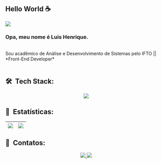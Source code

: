 ## Hello World  :coffee:

![](https://komarev.com/ghpvc/?username=lhenriquedeveloper)


### Opa, meu nome é Luis Henrique.
<br>
Sou acadêmico de Análise e Desenvolvimento de Sistemas pelo IFTO || *Front-End Developer* <br><br>


## 🛠 &nbsp;Tech Stack:

<p align="center">
  <a href="https://skillicons.dev">
    <img src="https://skillicons.dev/icons?i=html,css,js,ts,nodejs,vue,angular,react,redux,sass,tailwind,bootstrap,figma,vscode,vite,git,github,firebase" />
  </a>
</p>

## :memo: &nbsp;Estatísticas:

<!-- ------------------------------- -->
| ![](https://github-profile-summary-cards.vercel.app/api/cards/productive-time?username=lhenriquedeveloper&theme=dracula) | ![](https://github-profile-summary-cards.vercel.app/api/cards/profile-details?username=lhenriquedeveloper&theme=dracula) |
| ------------- | ------------- |
<!-- ------------------------------- -->


 ## 👥 &nbsp;Contatos:
 
 <p align="center">
  <a href="https://www.instagram.com/lhenriques24/" alt="Instagram">
    <img src="https://img.shields.io/badge/Instagram-E4405F?style=for-the-badge&logo=instagram&logoColor=white"/>
  </a>
  
  <a href="https://www.linkedin.com/in/lhenriquedev/" alt="Linkedin">
    <img src="https://img.shields.io/badge/LinkedIn-0077B5?style=for-the-badge&logo=linkedin&logoColor=white"/>
  </a>
</p>
